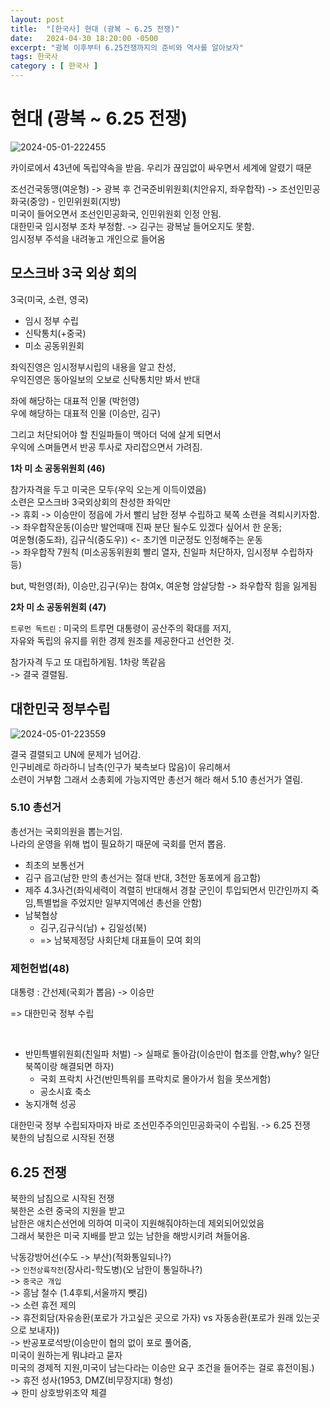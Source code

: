 ```yaml
---
layout: post
title:  "[한국사] 현대 (광복 ~ 6.25 전쟁)"
date:   2024-04-30 18:20:00 -0500
excerpt: "광복 이후부터 6.25전쟁까지의 준비와 역사를 알아보자"
tags: 한국사
category : [ 한국사 ]
---
```


# 현대 (광복 ~ 6.25 전쟁)

<img src="https://i.ibb.co/h7LwdDv/2024-05-01-222455.png" alt="2024-05-01-222455" border="0">

카이로에서 43년에 독립약속을 받음. 우리가 끊임없이 싸우면서 세계에 알렸기 때문  

조선건국동맹(여운형) -> 광복 후 건국준비위원회(치안유지, 좌우합작) -> 조선인민공화국(중앙) - 인민위원회(지방)  
미국이 들어오면서 조선인민공화국, 인민위원회 인정 안됨.  
대한민국 임시정부 조차 부정함. -> 김구는 광복날 들어오지도 못함.  
임시정부 주석을 내려놓고 개인으로 들어옴  

## 모스크바 3국 외상 회의

3국(미국, 소련, 영국)  
+ 임시 정부 수립
+ 신탁통치(+중국)
+ 미소 공동위원회

좌익진영은 임시정부시립의 내용을 알고 찬성,  
우익진영은 동아일보의 오보로 신탁통치만 봐서 반대  

좌에 해당하는 대표적 인물 (박헌영)  
우에 해당하는 대표적 인물 (이승만, 김구)

그리고 처단되어야 할 친일파들이 맥아더 덕에 살게 되면서  
우익에 스며들면서 반공 투사로 자리잡으면서 가려짐.  


**1차 미 소 공동위원회 (46)**

참가자격을 두고 미국은 모두(우익 오는게 이득이였음)  
소련은 모스크바 3국외상회의 찬성한 좌익만  
-> 휴회 -> 이승만이 정읍에 가서 빨리 남한 정부 수립하고 북쪽 소련을 격퇴시키자함.  
-> 좌우합작운동(이승만 발언때매 진짜 분단 될수도 있겠다 싶어서 한 운동;  
여운형(중도좌), 김규식(중도우)) <- 초기엔 미군정도 인정해주는 운동  
-> 좌우합작 7원칙 (미소공동위원회 빨리 열자, 친일파 처단하자, 임시정부 수립하자 등)  

but, 박헌영(좌), 이승만,김구(우)는 참여x, 여운형 암살당함 -> 좌우합작 힘을 잃게됨  

**2차 미 소 공동위원회 (47)**

`트루먼 독트린` : 미국의 트루먼 대통령이 공산주의 확대를 저지,  
자유와 독립의 유지를 위한 경제 원조를 제공한다고 선언한 것.  

참가자격 두고 또 대립하게됨. 1차랑 똑같음  
-> 결국 결렬됨.  

## 대한민국 정부수립

<img src="https://i.ibb.co/C56XgmM/2024-05-01-223559.png" alt="2024-05-01-223559" border="0">

결국 결렬되고 UN에 문제가 넘어감.  
인구비례로 하라하니 남측(인구가 북측보다 많음)이 유리해서  
소련이 거부함 그래서 소총회에 가능지역만 총선거 해라 해서 5.10 총선거가 열림.  


### 5.10 총선거

총선거는 국회의원을 뽑는거임.  
나라의 운영을 위해 법이 필요하기 때문에 국회를 먼저 뽑음.  

+ 최초의 보통선거
+ 김구 읍고(남한 만의 총선거는 절대 반대, 3천만 동포에게 읍고함)
+ 제주 4.3사건(좌익세력이 격렬히 반대해서 경찰 군인이 투입되면서 민간인까지 죽임,특별법을 주었지만 일부지역에선 총선을 안함)
+ 남북협상
  + 김구,김규식(남) + 김일성(북)
  + => 남북제정당 사회단체 대표들이 모여 회의

### 제헌헌법(48)

대통령 : 간선제(국회가 뽑음) -> 이승만

=> 대한민국 정부 수립

<br>

+ 반민특별위원회(친일파 처벌) -> 실패로 돌아감(이승만이 협조를 안함,why? 일단 북쪽이랑 해결되면 하자)
  + 국회 프락치 사건(반민특위를 프락치로 몰아가서 힘을 못쓰게함)
  + 공소시효 축소
+ 농지개혁 성공

대한민국 정부 수립되자마자 바로 조선민주주의인민공화국이 수립됨. -> 6.25 전쟁  
북한의 남침으로 시작된 전쟁  

## 6.25 전쟁

북한의 남침으로 시작된 전쟁  
북한은 소련 중국의 지원을 받고   
남한은 애치슨선언에 의하여 미국이 지원해줘야하는데 제외되어있었음  
그래서 북한은 미국 지배를 받고 있는 남한을 해방시키려 쳐들어옴.  

낙동강방어선(수도 -> 부산)(적화통일되나?)  
-> `인천상륙작전`(장사리-학도병)(오 남한이 통일하나?)  
-> `중국군 개입`  
-> 흥남 철수 (1.4후퇴,서울까지 뺏김)  
-> 소련 휴전 제의  
-> 휴전회담(자유송환(포로가 가고싶은 곳으로 가자) vs 자동송환(포로가 원래 있는곳으로 보내자))  
-> 반공포로석방(이승만이 협의 없이 포로 풀어줌,  
 미국이 원하는게 뭐냐라고 묻자  
 미국의 경제적 지원,미국이 남는다라는 이승만 요구 조건을 들어주는 걸로 휴전이됨.)  
-> 휴전 성사(1953, DMZ(비무장지대) 형성)  
-> 한미 상호방위조약 체결  


